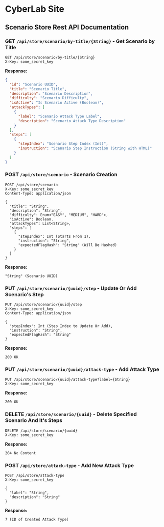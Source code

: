 # CyberLab Site

## Scenario Store Rest API Documentation

### GET `/api/store/scenario/by-title/{String}` - Get Scenario by Title
```http request
GET /api/store/scenario/by-title/{String}
X-Key: some_secret_key
```
**Response:**
```json
{
  "id": "Scenario UUID",
  "title": "Scenario Title",
  "description": "Scenario Description",
  "difficulty": "Scenario Difficulty",
  "isActive": "Is Scenario Active (Boolean)",
  "attackTypes": [
    {
      "label": "Scenario Attack Type Label",
      "description": "Scenario Attack Type Description"
    }
  ],
  "steps": [
    {
      "stepIndex": "Scenario Step Index (Int)",
      "instruction": "Scenario Step Instruction (String with HTML)"
    }
  ]
}
```

### POST `/api/store/scenario` - Scenario Creation
```http request
POST /api/store/scenario
X-Key: some_secret_key
Content-Type: application/json

{
  "title": "String",
  "description": "String",
  "difficulty": Enum<"EASY", "MEDIUM", "HARD">,
  "isActive": Boolean,
  "attackTypes": List<String>,
  "steps": [
    {
      "stepIndex": Int (Starts From 1),
      "instruction": "String",
      "expectedFlagHash": "String" (Will Be Hashed)
    }
  ]
}
```
**Response:**
```text
"String" (Scenario UUID)
```

### PUT `/api/store/scenario/{uuid}/step` - Update Or Add Scenario's Step
```http request
PUT /api/store/scenario/{uuid}/step
X-Key: some_secret_key
Content-Type: application/json

{
  "stepIndex": Int (Step Index to Update Or Add),
  "instruction": "String",
  "expectedFlagHash": "String"
}
```
**Response:**
```http request
200 OK
```

### PUT `/api/store/scenario/{uuid}/attack-type` - Add Attack Type
```http request
PUT /api/store/scenario/{uuid}/attack-type?label={String}
X-Key: some_secret_key
```
**Response:**
```http request
200 OK
```

### DELETE `/api/store/scenario/{uuid}` - Delete Specified Scenario And It's Steps
```http request
DELETE /api/store/scenario/{uuid}
X-Key: some_secret_key
```
**Response:**
```http request
204 No Content
```

### POST `/api/store/attack-type` - Add New Attack Type
```http request
POST /api/store/attack-type
X-Key: some_secret_key

{
  "label": "String",
  "description": "String"
}
```
**Response:**
```text
7 (ID of Created Attack Type)
```